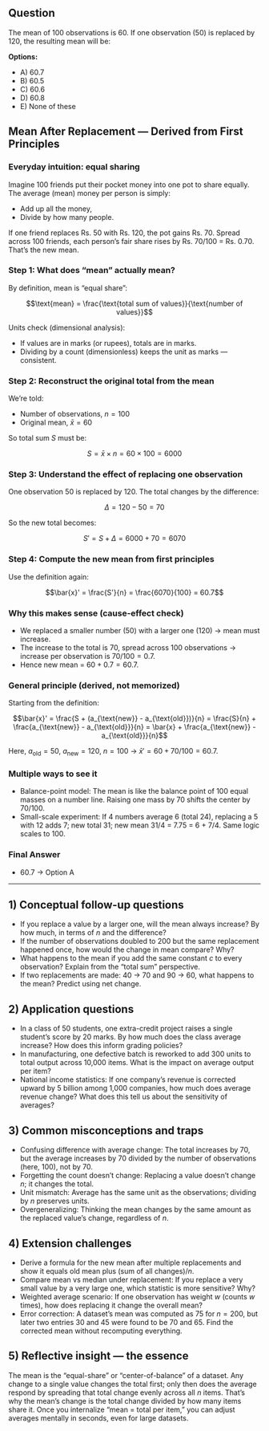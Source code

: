 ## Question

The mean of 100 observations is 60. If one observation (50) is replaced by 120, the resulting mean will be:

**Options:**
- A) 60.7
- B) 60.5
- C) 60.6
- D) 60.8
- E) None of these

## Mean After Replacement — Derived from First Principles

### Everyday intuition: equal sharing
Imagine 100 friends put their pocket money into one pot to share equally. The average (mean) money per person is simply:
- Add up all the money,
- Divide by how many people.

If one friend replaces Rs. 50 with Rs. 120, the pot gains Rs. 70. Spread across 100 friends, each person’s fair share rises by Rs. 70/100 = Rs. 0.70. That’s the new mean.

### Step 1: What does “mean” actually mean?
By definition, mean is “equal share”:
```math
\text{mean} = \frac{\text{total sum of values}}{\text{number of values}}
```
Units check (dimensional analysis):
- If values are in marks (or rupees), totals are in marks.
- Dividing by a count (dimensionless) keeps the unit as marks — consistent.

### Step 2: Reconstruct the original total from the mean
We’re told:
- Number of observations, $n = 100$
- Original mean, $\bar{x} = 60$

So total sum $S$ must be:
```math
S = \bar{x} \times n = 60 \times 100 = 6000
```

### Step 3: Understand the effect of replacing one observation
One observation 50 is replaced by 120. The total changes by the difference:
```math
\Delta = 120 - 50 = 70
```
So the new total becomes:
```math
S' = S + \Delta = 6000 + 70 = 6070
```

### Step 4: Compute the new mean from first principles
Use the definition again:
```math
\bar{x}' = \frac{S'}{n} = \frac{6070}{100} = 60.7
```

### Why this makes sense (cause-effect check)
- We replaced a smaller number (50) with a larger one (120) → mean must increase.
- The increase to the total is 70, spread across 100 observations → increase per observation is $70/100 = 0.7$.
- Hence new mean = $60 + 0.7 = 60.7$.

### General principle (derived, not memorized)
Starting from the definition:
```math
\bar{x}' = \frac{S + (a_{\text{new}} - a_{\text{old}})}{n}
= \frac{S}{n} + \frac{a_{\text{new}} - a_{\text{old}}}{n}
= \bar{x} + \frac{a_{\text{new}} - a_{\text{old}}}{n}
```
Here, $a_{\text{old}} = 50$, $a_{\text{new}} = 120$, $n=100$ → $\bar{x}' = 60 + 70/100 = 60.7$.

### Multiple ways to see it
- Balance-point model: The mean is like the balance point of 100 equal masses on a number line. Raising one mass by 70 shifts the center by 70/100.
- Small-scale experiment: If 4 numbers average 6 (total 24), replacing a 5 with 12 adds 7; new total 31; new mean 31/4 = 7.75 = 6 + 7/4. Same logic scales to 100.

### Final Answer
- 60.7 → Option A

---

## 1) Conceptual follow-up questions
- If you replace a value by a larger one, will the mean always increase? By how much, in terms of $n$ and the difference?
- If the number of observations doubled to 200 but the same replacement happened once, how would the change in mean compare? Why?
- What happens to the mean if you add the same constant $c$ to every observation? Explain from the “total sum” perspective.
- If two replacements are made: 40 → 70 and 90 → 60, what happens to the mean? Predict using net change.

## 2) Application questions
- In a class of 50 students, one extra-credit project raises a single student’s score by 20 marks. By how much does the class average increase? How does this inform grading policies?
- In manufacturing, one defective batch is reworked to add 300 units to total output across 10,000 items. What is the impact on average output per item?
- National income statistics: If one company’s revenue is corrected upward by $5$ billion among 1,000 companies, how much does average revenue change? What does this tell us about the sensitivity of averages?

## 3) Common misconceptions and traps
- Confusing difference with average change: The total increases by 70, but the average increases by 70 divided by the number of observations (here, 100), not by 70.
- Forgetting the count doesn’t change: Replacing a value doesn’t change $n$; it changes the total.
- Unit mismatch: Average has the same unit as the observations; dividing by $n$ preserves units.
- Overgeneralizing: Thinking the mean changes by the same amount as the replaced value’s change, regardless of $n$.

## 4) Extension challenges
- Derive a formula for the new mean after multiple replacements and show it equals old mean plus (sum of all changes)/$n$.
- Compare mean vs median under replacement: If you replace a very small value by a very large one, which statistic is more sensitive? Why?
- Weighted average scenario: If one observation has weight $w$ (counts $w$ times), how does replacing it change the overall mean?
- Error correction: A dataset’s mean was computed as 75 for $n=200$, but later two entries 30 and 45 were found to be 70 and 65. Find the corrected mean without recomputing everything.

## 5) Reflective insight — the essence
The mean is the “equal-share” or “center-of-balance” of a dataset. Any change to a single value changes the total first; only then does the average respond by spreading that total change evenly across all $n$ items. That’s why the mean’s change is the total change divided by how many items share it. Once you internalize “mean = total per item,” you can adjust averages mentally in seconds, even for large datasets.